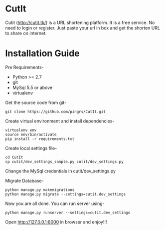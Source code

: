 # CutIt
Cutit (<http://cutit.tk/>) is a URL shortening platform. It is a free service. No need to login or register. Just paste your url in box and get the shorten URL to share on internet.

# Installation Guide
Pre Requirements-
- Python >= 2.7
- git
- MySql 5.5 or above
- virtualenv

Get the source code from git-
```
git clone https://github.com/pingrs/CutIt.git
```
Create virtual environment and install dependencies-
```
virtualenv env
source env/bin/activate
pip install -r requirements.txt
```
Create local settings file-
```
cd CutIt
cp cutit/dev_settings_sample.py cutit/dev_settings.py
```
Change the MySql credentials in cutit/dev_settings.py

Migrate Database-
```
python manage.py makemigrations
python manage.py migrate --settings=cutit.dev_settings
```
Now you are all done. You can run server using-
```
python manage.py runserver --settings=cutit.dev_settings
```
Open <http://127.0.0.1:8000> in browser and enjoy!!!
